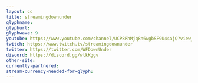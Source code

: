 ```yaml
---
layout: cc
title: streamingdownunder
glyphname: 
glyphurl: 
glyphwave: 9
youtube: https://www.youtube.com/channel/UCP8RhMjq8n6wgbSF9U44ajQ?view_as=subscriber
twitch: https://www.twitch.tv/streamingdownunder
twitter: https://twitter.com/WFDownUnder
discord: https://discord.gg/wtkKggv
other-site: 
currently-partnered: 
stream-currency-needed-for-glyph: 
---
```


